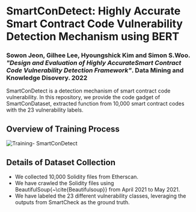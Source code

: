 # SmartConDetect: Highly Accurate Smart Contract Code Vulnerability Detection Mechanism using BERT

### Sowon Jeon, Gilhee Lee, Hyoungshick Kim and Simon S.Woo. _"Design and Evaluation of Highly AccurateSmart Contract Code Vulnerability Detection Framework"_. Data Mining and Knowledge Disovery. 2022



SmartConDetect is a detection mechanism of smart contract code vulnerability.
In this repository, we provide the code gadget of SmartConDataset, extracted function from 10,000 smart contract codes with the 23 vulnerability labels. 

## Overview of Training Process
![Training- SmartConDetect](https://user-images.githubusercontent.com/20153350/156878806-7eaf66b9-303a-4102-9348-dfff1b02eaf5.png)

## Details of Dataset Collection

- We collected 10,000 Solidity files from Etherscan. 
- We have crawled the Solidity files using BeautifulSoup{~\cite{Beautifulsoup}} from April 2021 to May 2021. 
- We have labeled the 23 different vulnerability classes, leveraging the outputs from SmartCheck as the ground truth. 
